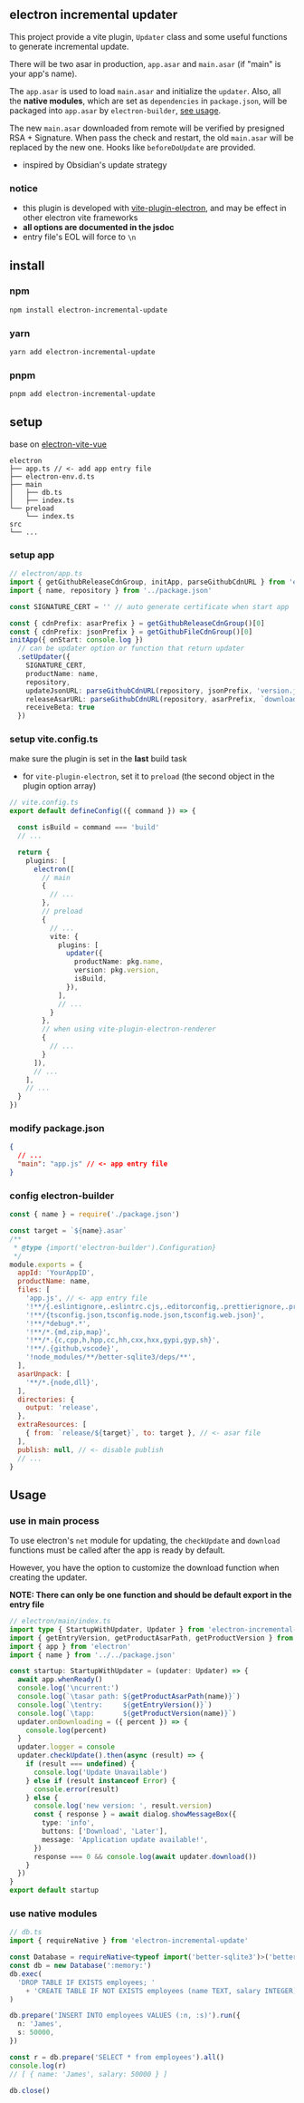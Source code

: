 ## electron incremental updater

This project provide a vite plugin, `Updater` class and some useful functions to generate incremental update.

There will be two asar in production, `app.asar` and `main.asar` (if "main" is your app's name).

The `app.asar` is used to load `main.asar` and initialize the `updater`. Also, all the **native modules**, which are set as `dependencies` in `package.json`, will be packaged into `app.asar` by `electron-builder`, [see usage](#use-native-modules).

The new `main.asar` downloaded from remote will be verified by presigned RSA + Signature. When pass the check and restart, the old `main.asar` will be replaced by the new one. Hooks like `beforeDoUpdate` are provided.

- inspired by Obsidian's update strategy

### notice

- this plugin is developed with [vite-plugin-electron](https://github.com/electron-vite/vite-plugin-electron), and may be effect in other electron vite frameworks
- **all options are documented in the jsdoc**
- entry file's EOL will force to `\n`

## install

### npm
```bash
npm install electron-incremental-update
```
### yarn
```bash
yarn add electron-incremental-update
```
### pnpm
```bash
pnpm add electron-incremental-update
```

## setup

base on [electron-vite-vue](https://github.com/electron-vite/electron-vite-vue)

```
electron
├── app.ts // <- add app entry file
├── electron-env.d.ts
├── main
│   ├── db.ts
│   ├── index.ts
└── preload
    └── index.ts
src
└── ...
```

### setup app

```ts
// electron/app.ts
import { getGithubReleaseCdnGroup, initApp, parseGithubCdnURL } from 'electron-incremental-update'
import { name, repository } from '../package.json'

const SIGNATURE_CERT = '' // auto generate certificate when start app

const { cdnPrefix: asarPrefix } = getGithubReleaseCdnGroup()[0]
const { cdnPrefix: jsonPrefix } = getGithubFileCdnGroup()[0]
initApp({ onStart: console.log })
  // can be updater option or function that return updater
  .setUpdater({
    SIGNATURE_CERT,
    productName: name,
    repository,
    updateJsonURL: parseGithubCdnURL(repository, jsonPrefix, 'version.json'),
    releaseAsarURL: parseGithubCdnURL(repository, asarPrefix, `download/latest/${name}.asar.gz`),
    receiveBeta: true
  })
```

### setup vite.config.ts

make sure the plugin is set in the **last** build task

- for `vite-plugin-electron`, set it to `preload` (the second object in the plugin option array)

```ts
// vite.config.ts
export default defineConfig(({ command }) => {

  const isBuild = command === 'build'
  // ...

  return {
    plugins: [
      electron([
        // main
        {
          // ...
        },
        // preload
        {
          // ...
          vite: {
            plugins: [
              updater({
                productName: pkg.name,
                version: pkg.version,
                isBuild,
              }),
            ],
            // ...
          }
        },
        // when using vite-plugin-electron-renderer
        {
          // ...
        }
      ]),
      // ...
    ],
    // ...
  }
})
```

### modify package.json

```json
{
  // ...
  "main": "app.js" // <- app entry file
}
```

### config electron-builder

```js
const { name } = require('./package.json')

const target = `${name}.asar`
/**
 * @type {import('electron-builder').Configuration}
 */
module.exports = {
  appId: 'YourAppID',
  productName: name,
  files: [
    'app.js', // <- app entry file
    '!**/{.eslintignore,.eslintrc.cjs,.editorconfig,.prettierignore,.prettierrc.yaml,dev-app-update.yml,LICENSE,.nvmrc,.npmrc}',
    '!**/{tsconfig.json,tsconfig.node.json,tsconfig.web.json}',
    '!**/*debug*.*',
    '!**/*.{md,zip,map}',
    '!**/*.{c,cpp,h,hpp,cc,hh,cxx,hxx,gypi,gyp,sh}',
    '!**/.{github,vscode}',
    '!node_modules/**/better-sqlite3/deps/**',
  ],
  asarUnpack: [
    '**/*.{node,dll}',
  ],
  directories: {
    output: 'release',
  },
  extraResources: [
    { from: `release/${target}`, to: target }, // <- asar file
  ],
  publish: null, // <- disable publish
  // ...
}
```

## Usage

### use in main process

To use electron's `net` module for updating, the `checkUpdate` and `download` functions must be called after the app is ready by default.

However, you have the option to customize the download function when creating the updater.

**NOTE: There can only be one function and should be default export in the entry file**

```ts
// electron/main/index.ts
import type { StartupWithUpdater, Updater } from 'electron-incremental-update'
import { getEntryVersion, getProductAsarPath, getProductVersion } from 'electron-incremental-update'
import { app } from 'electron'
import { name } from '../../package.json'

const startup: StartupWithUpdater = (updater: Updater) => {
  await app.whenReady()
  console.log('\ncurrent:')
  console.log(`\tasar path: ${getProductAsarPath(name)}`)
  console.log(`\tentry:     ${getEntryVersion()}`)
  console.log(`\tapp:       ${getProductVersion(name)}`)
  updater.onDownloading = ({ percent }) => {
    console.log(percent)
  }
  updater.logger = console
  updater.checkUpdate().then(async (result) => {
    if (result === undefined) {
      console.log('Update Unavailable')
    } else if (result instanceof Error) {
      console.error(result)
    } else {
      console.log('new version: ', result.version)
      const { response } = await dialog.showMessageBox({
        type: 'info',
        buttons: ['Download', 'Later'],
        message: 'Application update available!',
      })
      response === 0 && console.log(await updater.download())
    }
  })
}
export default startup
```

### use native modules

```ts
// db.ts
import { requireNative } from 'electron-incremental-update'

const Database = requireNative<typeof import('better-sqlite3')>('better-sqlite3')
const db = new Database(':memory:')
db.exec(
  'DROP TABLE IF EXISTS employees; '
    + 'CREATE TABLE IF NOT EXISTS employees (name TEXT, salary INTEGER)',
)

db.prepare('INSERT INTO employees VALUES (:n, :s)').run({
  n: 'James',
  s: 50000,
})

const r = db.prepare('SELECT * from employees').all()
console.log(r)
// [ { name: 'James', salary: 50000 } ]

db.close()
```
